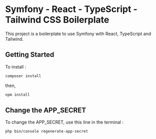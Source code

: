 # Symfony - React - TypeScript - Tailwind CSS Boilerplate

This project is a boilerplate to use Symfony with React, TypeScript and Tailwind.

## Getting Started

To install :

```bash
composer install
```

then,

```bash
npm install
```

## Change the APP_SECRET

To change the APP_SECRET, use this line in the terminal :
```bash
php bin/console regenerate-app-secret
```